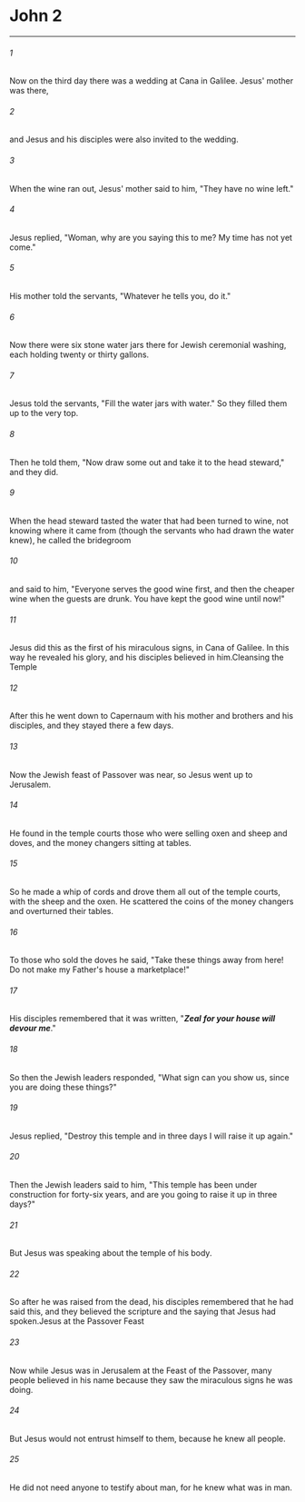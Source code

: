 # John 2
***



###### 1 
Now on the third day there was a wedding at Cana in Galilee. Jesus' mother was there, 

###### 2 
and Jesus and his disciples were also invited to the wedding. 

###### 3 
When the wine ran out, Jesus' mother said to him, "They have no wine left." 

###### 4 
Jesus replied, "Woman, why are you saying this to me? My time has not yet come." 

###### 5 
His mother told the servants, "Whatever he tells you, do it." 

###### 6 
Now there were six stone water jars there for Jewish ceremonial washing, each holding twenty or thirty gallons. 

###### 7 
Jesus told the servants, "Fill the water jars with water." So they filled them up to the very top. 

###### 8 
Then he told them, "Now draw some out and take it to the head steward," and they did. 

###### 9 
When the head steward tasted the water that had been turned to wine, not knowing where it came from (though the servants who had drawn the water knew), he called the bridegroom 

###### 10 
and said to him, "Everyone serves the good wine first, and then the cheaper wine when the guests are drunk. You have kept the good wine until now!" 

###### 11 
Jesus did this as the first of his miraculous signs, in Cana of Galilee. In this way he revealed his glory, and his disciples believed in him.Cleansing the Temple 

###### 12 
After this he went down to Capernaum with his mother and brothers and his disciples, and they stayed there a few days. 

###### 13 
Now the Jewish feast of Passover was near, so Jesus went up to Jerusalem. 

###### 14 
He found in the temple courts those who were selling oxen and sheep and doves, and the money changers sitting at tables. 

###### 15 
So he made a whip of cords and drove them all out of the temple courts, with the sheep and the oxen. He scattered the coins of the money changers and overturned their tables. 

###### 16 
To those who sold the doves he said, "Take these things away from here! Do not make my Father's house a marketplace!" 

###### 17 
His disciples remembered that it was written, "**_Zeal_** **_for your house will devour me_**." 

###### 18 
So then the Jewish leaders responded, "What sign can you show us, since you are doing these things?" 

###### 19 
Jesus replied, "Destroy this temple and in three days I will raise it up again." 

###### 20 
Then the Jewish leaders said to him, "This temple has been under construction for forty-six years, and are you going to raise it up in three days?" 

###### 21 
But Jesus was speaking about the temple of his body. 

###### 22 
So after he was raised from the dead, his disciples remembered that he had said this, and they believed the scripture and the saying that Jesus had spoken.Jesus at the Passover Feast 

###### 23 
Now while Jesus was in Jerusalem at the Feast of the Passover, many people believed in his name because they saw the miraculous signs he was doing. 

###### 24 
But Jesus would not entrust himself to them, because he knew all people. 

###### 25 
He did not need anyone to testify about man, for he knew what was in man.
